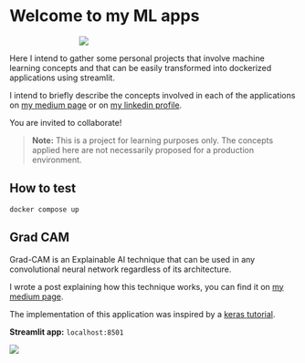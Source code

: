 # Welcome to my ML apps

<img
  src="https://imgs.xkcd.com/comics/machine_learning.png"
  style="display: block; margin-left: auto; margin-right: auto; max-width: 260px">

Here I intend to gather some personal projects that involve machine learning concepts and that can be easily transformed into dockerized applications using streamlit.

I intend to briefly describe the concepts involved in each of the applications on [my medium page](https://medium.com/@arthurfmorais) or on [my linkedin profile](https://www.linkedin.com/in/arthurmorais/). 

You are invited to collaborate!

> **Note:** This is a project for learning purposes only. The concepts applied here are not necessarily proposed for a production environment.

## How to test

```docker compose up```

## Grad CAM

Grad-CAM is an Explainable AI technique that can be used in 
any convolutional neural network regardless of its architecture. 

I wrote a post explaining how this technique works, you can find it on [my medium page](https://medium.com/@arthurfmorais).

The implementation of this application was inspired by a [keras tutorial](https://keras.io/examples/vision/grad_cam/).

**Streamlit app:** ```localhost:8501```

<img
  src="utils/grad_cam_demo.gif"
  style="display: block; margin-left: auto; margin-right: auto; max-width: 550px">